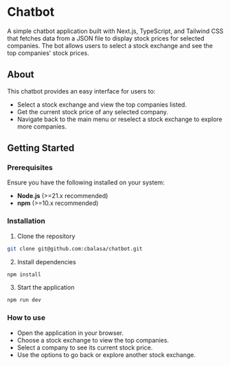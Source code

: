 # Chatbot

A simple chatbot application built with Next.js, TypeScript, and Tailwind CSS
that fetches data from a JSON file to display stock prices for selected
companies. The bot allows users to select a stock exchange and see the top
companies' stock prices.

## About

This chatbot provides an easy interface for users to:

- Select a stock exchange and view the top companies listed.
- Get the current stock price of any selected company.
- Navigate back to the main menu or reselect a stock exchange to explore more
  companies.

## Getting Started

### Prerequisites

Ensure you have the following installed on your system:

- **Node.js** (>=21.x recommended)
- **npm** (>=10.x recommended)

### Installation

1. Clone the repository

```bash
git clone git@github.com:cbalasa/chatbot.git
```

2. Install dependencies

```bash
npm install
```

3. Start the application

```bash
npm run dev
```

### How to use

- Open the application in your browser.
- Choose a stock exchange to view the top companies.
- Select a company to see its current stock price.
- Use the options to go back or explore another stock exchange.
